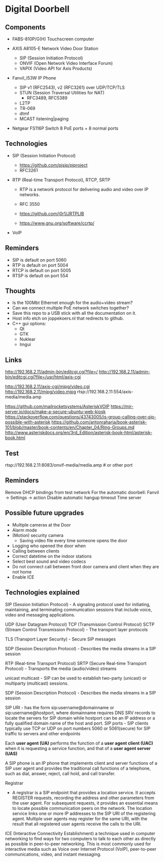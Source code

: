 # Digital Doorbell

## Components
- FABS-810P/G(H)		Touchscreen computer

- AXIS A8105-E 			Network	Video Door Station
	- SIP	(Session Initiation Protocol)
	- ONVIF	(Open Network Video Interface Forum)
	- VAPIX	(Video API for Axis Products)

- Fanvil_I53W			IP Phone
	- SIP v1 (RFC2543), v2 (RFC3261) over UDP/TCP/TLS
	- STUN (Session Traversal Utilities for NAT)
		- RFC3489, RFC5389
	- L2TP
	- TR-069
	- dtmf
	- MCAST listening|paging

- Netgear FS116P		Switch 8 PoE ports + 8 normal ports


## Technologies
- SIP (Session Initiation Protocol)
	- https://github.com/pjsip/pjproject
	- RFC3261


- RTP (Real-time Transport Protocol), RTCP, SRTP
	- RTP is a network protocol for delivering audio and video over IP networks.
	- RFC 3550

	- https://github.com/j0r1/JRTPLIB
	- https://www.gnu.org/software/ccrtp/

- VoIP

## Reminders
- SIP is default on port 5060
- RTP is default on port 5004
- RTCP is default on port 5005
- RTSP is default on port 554

## Thoughts
- Is the 100Mbt Ethernet enough for the audio+video stream?
- Can we connect multiple PoE network switches together?
- Save this repo to a USB stick with all the documentation on it.
- Host info etch on joppekoers.nl that redirects to github.
- C++ gui options:
	- Qt
	- GTK
	- Nuklear
	- Imgui

## Links
http://192.168.2.11/admin-bin/editcgi.cgi?file=/
http://192.168.2.11/admin-bin/editcgi.cgi?file=/usr/html/axis-cgi

http://192.168.2.11/axis-cgi/mjpg/video.cgi
http://192.168.2.11/mjpg/video.mjpg
rtsp://192.168.2.11:554/axis-media/media.amp

https://github.com/mailrocketsystems/AsteriskVOIP
https://mir-server.io/docs/make-a-secure-ubuntu-web-kiosk
https://stackoverflow.com/questions/43743005/is-group-calling-over-sip-possible-with-asterisk
https://github.com/antonraharja/book-asterisk-101/blob/master/book-contents/en/Chapter_04/Ring-Groups.md
http://www.asteriskdocs.org/en/3rd_Edition/asterisk-book-html/asterisk-book.html

## Test
rtsp://192.168.2.11:8083/onvif-media/media.amp # or other port

## Reminders
Remove DHCP bindings from test network
For the automatic doorbell:  Fanvil -> Settings -> action
Disable automatic hangup timeout
Time server


## Possible future upgrades
- Multiple cameras at the Door
- Alarm mode
- (Motion) security camera
	- Saving video file every time someone opens the door
- Logging who opened the door when
- Calling between clients
- Correct datetime on the indoor stations
- Select best sound and video codecs
- Do not connect call between front door camera and client when they are not home
- Enable ICE

## Technologies explained
SIP (Session Initiation Protocol)
	- A signaling protocol used for initiating, maintaining, and terminating communication sessions that include voice, video and messaging applications.

UDP (User Datagram Protocol)
TCP (Transmission Control Protocol)
SCTP (Stream Control Transmission Protocol)
	- The transport layer protocols

TLS (Transport Layer Security)
	- Secure SIP messages

SDP (Session Description Protocol)
	- Describes the media streams in a SIP session

RTP (Real-time Transport Protocol) SRTP (Secure Real-time Transport Protocol)
	- Transports the media (audio/video) streams

unicast multicast
	- SIP can be used to establish two-party (unicast) or multiparty (multicast) sessions.

SDP (Session Description Protocol)
	- Describes the media streams in a SIP session

SIP URI
	- has the form sip:username@domainname or sip:username@hostport, where domainname requires DNS SRV records to locate the servers for SIP domain while hostport can be an IP address or a fully qualified domain name of the host and port.
SIP ports
	- SIP clients typically use TCP or UDP on port numbers 5060 or 5061(secure) for SIP traffic to servers and other endpoints

Each **user agent (UA)** performs the function of a **user agent client (UAC)** when it is requesting a service function, and that of a **user agent server (UAS)**

A SIP phone is an IP phone that implements client and server functions of a SIP user agent and provides the traditional call functions of a telephone, such as dial, answer, reject, call hold, and call transfer.

Registrar
- A registrar is a SIP endpoint that provides a location service. It accepts REGISTER requests, recording the address and other parameters from the user agent. For subsequent requests, it provides an essential means to locate possible communication peers on the network. The location service links one or more IP addresses to the SIP URI of the registering agent. Multiple user agents may register for the same URI, with the result that all registered user agents receive the calls to the URI.

ICE (Interactive Connectivity Establishment)
a technique used in computer networking to find ways for two computers to talk to each other as directly as possible in peer-to-peer networking. This is most commonly used for interactive media such as Voice over Internet Protocol (VoIP), peer-to-peer communications, video, and instant messaging.
